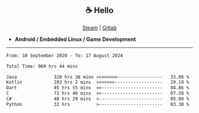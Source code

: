 <h2 align="center"> ☕ Hello </h2>

<p align="center">
  <a href="https://steamcommunity.com/id/Niforances/">Steam</a> |
  <a href="https://gitlab.com/niforances">Gitlab</a>
</p>

 - **Android / Embedded Linux / Game Development**

------

<!--START_SECTION:waka-->

```txt
From: 10 September 2020 - To: 17 August 2024

Total Time: 969 hrs 44 mins

Java              320 hrs 38 mins >>>>>>>>-----------------   33.06 %
Kotlin            283 hrs 2 mins  >>>>>>>------------------   29.19 %
Dart              85 hrs 55 mins  >>-----------------------   08.86 %
C                 72 hrs 46 mins  >>-----------------------   07.50 %
C#                48 hrs 29 mins  >------------------------   05.00 %
Python            32 hrs          >------------------------   03.30 %
```

<!--END_SECTION:waka-->
